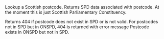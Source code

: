 Lookup a Scottish postcode. Returns SPD data associated with postcode. At the moment this is just Scottish Parliamentary Constituency.

Returns 404 if postcode does not exist in SPD or is not valid. For postcodes not in SPD but in ONSPD, 404 is returned with error message Postcode exists in ONSPD but not in SPD.
